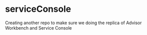 # serviceConsole
Creating another repo to make sure we doing the replica of Advisor Workbench and Service Console
